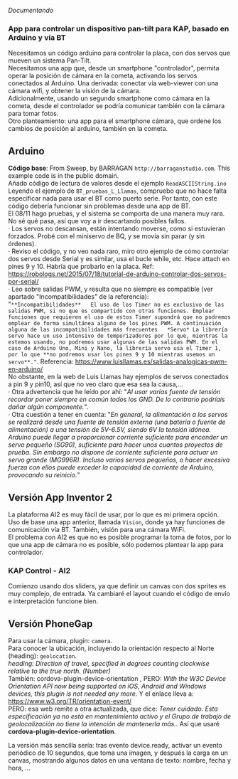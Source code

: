 *Documentando*
### App para controlar un dispositivo pan-tilt para KAP, basado en Arduino y vía BT
Necesitamos un código arduino para controlar la placa, con dos servos que mueven un sistema Pan-Tilt.  
Necesitamos una app que, desde un smartphone "controlador", permita operar la posición de cámara en la cometa, activando los servos conectados al Arduino. Una derivada: conectar vía web-viewer con una cámara wifi, y obtener la visión de la cámara.    
Adicionalmente, usando un segundo smartphone como cámara en la cometa, desde el controlador se podría comunicar también con la cámara para tomar fotos.  
Otro planteamiento: una app para el smartphone cámara, que ordene los cambios de posición al arduino, también en la cometa.  

## Arduino
**Código base**: From Sweep, by BARRAGAN `http://barraganstudio.com`. This example code is in the public domain.  
Añado código de lectura de valores desde el ejemplo `ReadASCIIString.ino`  
Leyendo el ejemplo de `BT_pruebas_L_Llamas`, compruebo que no hace falta especificar nada para usar el BT 
como puerto serie. Por tanto, con este código debería funcionar sin problemas desde una app de BT.  
El 08/11 hago pruebas, y el sistema se comporta de una manera muy rara. No sé qué pasa, así que voy a ir descartando posibles fallos.  
· Los servos no descansan, están intentando moverse, como si estuvieran forzados. Probé con el miniservo de BQ, y se movía sin parar (y sin órdenes).  
· Reviso el código, y no veo nada raro, miro otro ejemplo de cómo controlar dos servos desde Serial y es similar, usa el bucle while, etc. Hace attach en pines 9 y 10. Habría que probarlo en la placa. Ref: https://robologs.net/2015/07/18/tutorial-de-arduino-controlar-dos-servos-por-serial/  
· Leo sobre salidas PWM, y resulta que no siempre es compatible (ver apartado "Incompatibilidades" de la referencia):  
"`**Incompatibilidades**  
El uso de los Timer no es exclusivo de las salidas PWM, si no que es compartido con otras funciones. Emplear funciones que requieren el uso de estos Timer supondrá que no podremos emplear de forma simultánea alguno de los pines PWM. A continuación alguna de las incompatibilidades más frecuentes  
*Servo*
La librería servo hace un uso intensivo de temporizadores por lo que, mientras la estemos usando, no podremos usar algunas de las salidas PWM. En el caso de Arduino Uno, Mini y Nano, la librería servo usa el Timer 1, por lo que **no podremos usar los pines 9 y 10 mientras usemos un servo**."`. Referencia: https://www.luisllamas.es/salidas-analogicas-pwm-en-arduino/  
No obstante, en la web de Luis Llamas hay ejemplos de servos conectados a pin 9 y pin10, así que no veo claro que esa sea la causa,...  
· Otra advertencia que he leído por ahí: "*Al usar varias fuente de tensión recordar poner siempre en común todos los GND. De lo contrario podríais dañar algún componente.*".  
· Otra cuestión a tener en cuenta: "*En general, la alimentación a los servos se realizará desde una fuente de tensión externa (una batería o fuente de alimentación) a una tensión de 5V-6.5V, siendo 6V la tensión idónea. Arduino puede llegar a proporcionar corriente suficiente para encender un servo pequeño (SG90), suficiente para hacer unos cuantos proyectos de prueba.
Sin embargo no dispone de corriente suficiente para actuar un servo grande (MG996R). Incluso varios servos pequeños, o hacer excesiva fuerza con ellos puede exceder la capacidad de corriente de Arduino, provocando su reinicio.*"  
 

## Versión App Inventor 2
La plataforma AI2 es muy fácil de usar, por lo que es mi primera opción. Uso de base una app anterior, llamada `Vision`, donde ya hay funciones de comunicación vía BT. También, visión para una cámara WiFi.  
El problema con AI2 es que no es posible programar la toma de fotos, por lo que una app de cámara no es posible, sólo podemos plantear la app para controlador.  

### KAP Control - AI2
Comienzo usando dos sliders, ya que definir un canvas con dos sprites es muy complejo, de entrada. Ya cambiaré el layout cuando el código de envío e interpretación funcione bien.


## Versión PhoneGap
Para usar la cámara, plugin: `camera`.  
Para conocer la ubicación, incluyendo la orientación respecto al Norte (heading): `geolocation`.  
*heading: Direction of travel, specified in degrees counting clockwise relative to the true north. (Number)*  
También: cordova-plugin-device-orientation , PERO: *With the W3C Device Orientation API now being supported on iOS, Android and Windows devices, this plugin is not needed any more*. Y el enlace lleva a: https://www.w3.org/TR/orientation-event/  
PERO: esa web remite a otra actualizada, que dice: *Tener cuidado. Esta especificación ya no está en mantenimiento activo y el Grupo de trabajo de geolocalización no tiene la intención de mantenerla más.*. Así que usaré **cordova-plugin-device-orientation**.  

La versión más sencilla sería: tras evento device.ready, activar un evento periódico de 10 segundos, que toma una imagen, y después la carga en un canvas, mostrando algunos datos en una ventana de texto: nombre, fecha y hora, ...




